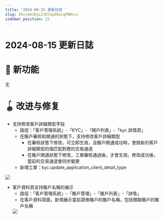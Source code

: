 ```yaml
---
title: '2024-08-15 更新日誌 '
slug: ZhxjwK3Egi2JKlkpD6ScgPNHncc
sidebar_position: 22
---
```



# 2024-08-15 更新日誌 

# 🎉 新功能

无

# 🪀 改进与修复

- 支持修改客戶詳細類型字段
    - 路徑：「客戶管理系統」-「KYC」-「開戶列表」-「kyc 詳情頁」
    - 在賬戶審核和開通的狀態下，支持修改客戶詳細類型
        - 在審核狀態下修改，可立即生效，且賬戶開通成功時，會按新的客戶詳細類型的值匹配對應的交易通道
        - 在賬戶開通狀態下修改，工單審核通過後，才會生效。修改成功後，當前的交易通道會同步變更
    - 新增工單：kyc.update_application_client_detail_type

<img src="/assets/HJ4BbZsRNoqjgix0U9uc8Zl3nxg.png" src-width="2138" src-height="886" align="center"/>

- 客戶資料頁支持賬戶名稱的展示
    - 路徑：「客戶管理系統」-「賬戶管理」-「賬戶列表」-「詳情」
    - 在客戶資料頁面，新增展示當前證券賬戶的賬戶名稱，包括關聯賬戶的賬戶名稱
    <img src="/assets/VBoab1VDWoXqKXxoMepcetN0nSd.png" src-width="2452" src-height="1616" align="center"/>

